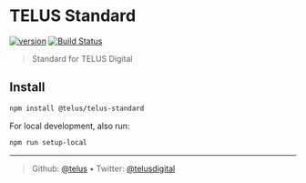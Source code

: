 # TELUS Standard

[![version][npm-image]][npm-url] [![Build Status][circle-image]][circle-url]

> Standard for TELUS Digital

## Install

```bash
npm install @telus/telus-standard
```

For local development, also run:
```bash
npm run setup-local
```

---
> Github: [@telus](https://github.com/telus) &bull; 
> Twitter: [@telusdigital](https://twitter.com/telusdigital)

[circle-url]: https://circleci.com/gh/telus/telus-standard
[circle-image]: https://img.shields.io/circleci/project/github/telus/telus-standard/master.svg?style=for-the-badge&logo=circleci

[npm-url]: https://www.npmjs.com/package/@telus/telus-standard
[npm-image]: https://img.shields.io/npm/v/@telus/telus-standard.svg?style=for-the-badge&logo=npm
